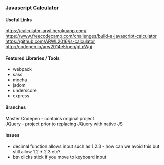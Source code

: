 ### Javascript Calculator

#### Useful Links
https://calculator-arwl.herokuapp.com/ 
https://www.freecodecamp.com/challenges/build-a-javascript-calculator  
https://github.com/ARWL2016/js-calculator   
http://codepen.io/arw2014e5/pen/gLpWgj   

#### Featured Libraries / Tools
- webpack 
- sass
- mocha 
- jsdom 
- underscore 
- express 

#### Branches 
Master
Codepen - contains original project  
JQuery - project prior to replacing JQuery with native JS

#### Issues 
- decimal function allows input such as 1.2.3 - how can we avoid this but still allow 1.2 * 2.3 etc? 
- btn clicks stick if you move to keyboard input 
 

